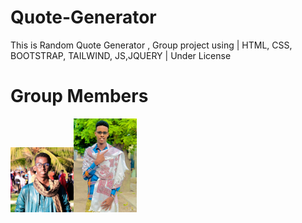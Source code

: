 # Quote-Generator
This is Random Quote Generator , Group project using | HTML, CSS, BOOTSTRAP, TAILWIND, JS,JQUERY | Under License

# Group Members
<img src="cj.jpg" style="width: 20%"><img src="abdullahi.jpg" style="width: 20%">


